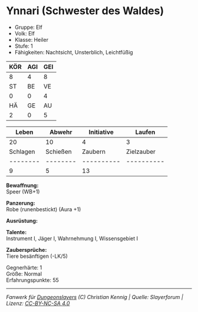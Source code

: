 # Ynnari (Schwester des Waldes)  
- Gruppe: Elf  
- Volk: Elf  
- Klasse: Heiler  
- Stufe: 1  
- Fähigkeiten: Nachtsicht, Unsterblich, Leichtfüßig  


| KÖR | AGI | GEI |  
| --- | --- | --- |  
| 8   | 4   | 8   |
| ST  | BE  | VE  |  
| 0   | 0   | 4   |
| HÄ  | GE  | AU  |  
| 2   | 0   | 5   |


| Leben    | Abwehr   | Initiative | Laufen     |
| -------- | -------- | ---------- | ---------- |
| 20       | 10       | 4          | 3          |
| Schlagen | Schießen | Zaubern    | Zielzauber |
| -------- | -------- | ---------- | ---------- |
| 9        | 5        | 13         |            |

**Bewaffnung:**  
Speer (WB+1)

**Panzerung:**  
Robe (runenbestickt) (Aura +1)

**Ausrüstung:**  


**Talente:**  
Instrument I, Jäger I, Wahrnehmung I, Wissensgebiet I

**Zaubersprüche:**  
Tiere besänftigen (-LK/5)

Gegnerhärte: 1  
Größe: Normal  
Erfahrungspunkte: 55  



___
*Fanwerk für [Dungeonslayers](https://www.dungeonslayers.net/) (C) Christian Kennig | Quelle: Slayerforum | Lizenz: [CC-BY-NC-SA 4.0](https://creativecommons.org/licenses/by-nc-sa/4.0/deed.de)*